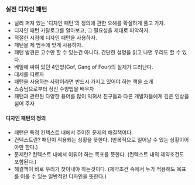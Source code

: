 ### 실전 디자인 패턴

- 널리 퍼져 있는 '디자인 패턴'의 정의에 관한 오해를 확실하게 풀고 가자.
- 디자인 패턴 카탈로그를 알아보고, 그 필요성을 제대로 파악하자.
- 적절한 시점에 디자인 패턴을 사용하자.
- 패턴을 제 범주에 맞게 사용하자.
- 패턴 발견은 고수만 할 수 있는건 아니다. 간단한 설명을 읽고 나면 우리도 할 수 있다.
- 베일에 싸여 있던 4인방(Gof, Gang of Four)의 실체가 드러난다.
- 대세를 따르자
- 패턴을 사용하는 사람이라면 반드시 가지고 있어야 하는 책을 소개
- 스승님으로부터 정신 수양법을 배우자
- 패턴과 관련된 다양한 용어를 많이 익혀서 친구들과 다른 개발자들에게 깊은 인상을 심어 주자

#### 디자인 패턴의 정의

- 패턴은 특정 컨텍스트 내에서 주어진 문제의 해결책이다.
- 컨텍스트란? 패턴이 적용되는 상황을 뜻한다. (반복적으로 일어날 수 있는 상황이어야만 한다.)
- 문제란? 컨텍스트 내에서 이뤄야 하는 목표를 뜻한다. (컨텍스트 내의 제약조건도 포함된다.)
- 해결책이 바로 우리가 찾아내야 하는것이다. (제약조건 속에서 누가 적용해도 목표를 이룰 수 있는 일반적인 디자인을 뜻한다.)
